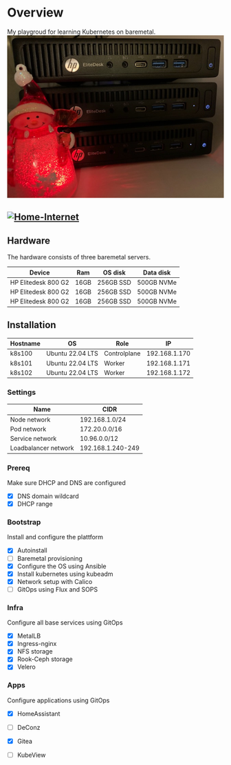
# Overview
My playgroud for learning Kubernetes on baremetal.   
![Hardware](/mini-k8s-cluster.jpg)

[![Home-Internet](https://img.shields.io/uptimerobot/status/babb?color=important&label=home%20internet&style=flat-square&logo=opnSense&logoColor=white)](https://uptimerobot.com)
---

## Hardware
The hardware consists of three baremetal servers.

| Device             | Ram  | OS disk   | Data disk  |
|--------------------|------|-----------|------------|
|HP Elitedesk 800 G2 | 16GB | 256GB SSD | 500GB NVMe |
|HP Elitedesk 800 G2 | 16GB | 256GB SSD | 500GB NVMe |
|HP Elitedesk 800 G2 | 16GB | 256GB SSD | 500GB NVMe |



## Installation


| Hostname | OS              | Role         | IP            |
|----------|-----------------|--------------|---------------|
| k8s100   |Ubuntu 22.04 LTS | Controlplane | 192.168.1.170 |
| k8s101   |Ubuntu 22.04 LTS | Worker       | 192.168.1.171 |
| k8s102   |Ubuntu 22.04 LTS | Worker       | 192.168.1.172 |


### Settings
| Name                 | CIDR              |
|----------------------|-------------------|
| Node network         | 192.168.1.0/24    |
| Pod network          | 172.20.0.0/16     |
| Service network      | 10.96.0.0/12      |
| Loadbalancer network | 192.168.1.240-249 |


### Prereq
Make sure DHCP and DNS are configured
- [X] DNS domain wildcard
- [X] DHCP range

### Bootstrap
Install and configure the plattform

- [X] Autoinstall
- [ ] Baremetal provisioning
- [X] Configure the OS using Ansible
- [X] Install kubernetes using kubeadm
- [X] Network setup with Calico
- [ ] GitOps using Flux and SOPS

### Infra
Configure all base services using GitOps
- [X] MetalLB
- [X] Ingress-nginx
- [X] NFS storage
- [X] Rook-Ceph storage
- [X] Velero

### Apps
Configure applications using GitOps
- [X] HomeAssistant
- [ ] DeConz
- [X] Gitea
- [ ] KubeView






